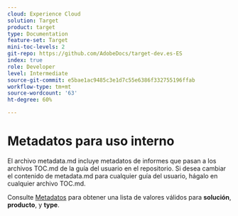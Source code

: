 ```yaml
---
cloud: Experience Cloud
solution: Target
product: target
type: Documentation
feature-set: Target
mini-toc-levels: 2
git-repo: https://github.com/AdobeDocs/target-dev.es-ES
index: true
role: Developer
level: Intermediate
source-git-commit: e5bae1ac9485c3e1d7c55e6386f332755196ffab
workflow-type: tm+mt
source-wordcount: '63'
ht-degree: 60%

---
```



# Metadatos para uso interno

El archivo metadata.md incluye metadatos de informes que pasan a los archivos TOC.md de la guía del usuario en el repositorio. Si desea cambiar el contenido de metadata.md para cualquier guía del usuario, hágalo en cualquier archivo TOC.md.

Consulte [Metadatos](https://experienceleague.adobe.com/docs/authoring-guide-exl/using/editing/user-guide-setup/metadata.html) para obtener una lista de valores válidos para **solución**, **producto**, y **type**.
